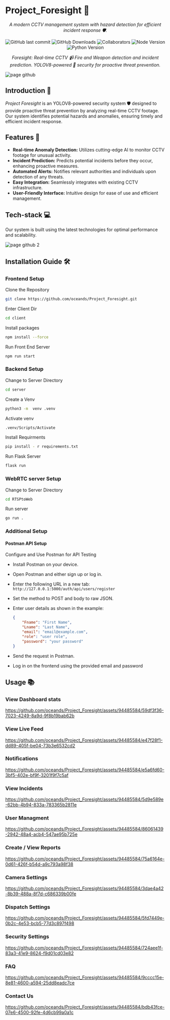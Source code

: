 # Project_Foresight 🚀

<div align="center">

_A modern CCTV management system with hazard detection for efficient incident response 🛡️._

![GitHub last commit](https://img.shields.io/github/last-commit/oceands/Project_Foresight)
![GitHub Downloads](https://img.shields.io/github/downloads/oceands/Project_Foresight/total.svg)
![Collaborators](https://img.shields.io/badge/collaborators-5-blue)
![Node Version](https://img.shields.io/badge/node_version-v18.16.1-red)
![Python Version](https://img.shields.io/badge/python_version-v3.11.4-purple)

_Foresight: Real-time CCTV 📹 Fire and Weapon detection and incident prediction. YOLOV8-powered 🧠 security for proactive threat prevention._

</div>

![page github](https://github.com/oceands/Project_Foresight/assets/94485584/f047fe12-1401-496e-81a9-6f0ba44e4e5f)


## Introduction 🌟
_Project Foresight_ is an YOLOV8-powered security system 🛡️ designed to provide proactive threat prevention by analyzing real-time CCTV footage. Our system identifies potential hazards and anomalies, ensuring timely and efficient incident response.

## Features 🚀
- **Real-time Anomaly Detection:** Utilizes cutting-edge AI to monitor CCTV footage for unusual activity.
- **Incident Prediction:** Predicts potential incidents before they occur, enhancing proactive measures.
- **Automated Alerts:** Notifies relevant authorities and individuals upon detection of any threats.
- **Easy Integration:** Seamlessly integrates with existing CCTV infrastructure.
- **User-Friendly Interface:** Intuitive design for ease of use and efficient management.

## Tech-stack 💻
Our system is built using the latest technologies for optimal performance and scalability.

![page github 2](https://github.com/oceands/Project_Foresight/assets/94485584/c04d9c56-9242-4223-8c19-674ec8026358)

## Installation Guide 🛠️

### Frontend Setup
Clone the Repository
```sh
git clone https://github.com/oceands/Project_Foresight.git
```
Enter Client Dir
```sh
cd client
```
Install packages
```sh
npm install --force
```
Run Front End Server 
```sh
npm run start
```


### Backend Setup
Change to Server Directory
```sh
cd server
```
Create a Venv
```sh
python3 -m  venv .venv
```
Activate venv
```sh
.venv/Scripts/Activate
```
Install Requirments
```sh
pip install - r requirements.txt
```
Run Flask Server
```sh
flask run
```
### WebRTC server Setup
Change to Server Directory
```sh
cd RTSPtoWeb
```
Run server
```sh
go run .
```

### Additional Setup

#### Postman API Setup
Configure and Use Postman for API Testing
- Install Postman on your device.
- Open Postman and either sign up or log in.
- Enter the following URL in a new tab: `http://127.0.0.1:5000/auth/api/users/register`
- Set the method to POST and body to raw JSON.
- Enter user details as shown in the example:

  ```json
  {
      "Fname": "First Name",
      "Lname": "Last Name",
      "email": "email@example.com",
      "role": "user role",
      "password": "your password"
  }
  ```

- Send the request in Postman.
- Log in on the frontend using the provided email and password

## Usage 📚

### View Dashboard stats 
https://github.com/oceands/Project_Foresight/assets/94485584/59df3f36-7023-4249-8a9d-9f8b19bab62b

### View Live Feed 
https://github.com/oceands/Project_Foresight/assets/94485584/e47f28f1-dd89-405f-be04-73b3e6532cd2

### Notifications
https://github.com/oceands/Project_Foresight/assets/94485584/e5a6fd60-3bf5-402e-bf9f-3201f9f7c5af

### View Incidents
https://github.com/oceands/Project_Foresight/assets/94485584/5d9e589e-62bb-4b94-833a-783365b2811e

### User Managment
https://github.com/oceands/Project_Foresight/assets/94485584/86061439-2942-48a4-acb4-547ae95b725e

### Create / View Reports
https://github.com/oceands/Project_Foresight/assets/94485584/75a6164e-0d61-426f-b54d-a9c793a98f38

### Camera Settings 
https://github.com/oceands/Project_Foresight/assets/94485584/3dae4a42-8b39-488a-8f7d-c686339b00fe

### Dispatch Settings 
https://github.com/oceands/Project_Foresight/assets/94485584/5fd7449e-0b2c-4e53-bcb5-77d3c897f498

### Security Settings
https://github.com/oceands/Project_Foresight/assets/94485584/724aee1f-83a3-41e9-8624-f9d01cd03e82

### FAQ
https://github.com/oceands/Project_Foresight/assets/94485584/9cccc15e-8e81-4600-a594-25dd8eadc7ce

### Contact Us
https://github.com/oceands/Project_Foresight/assets/94485584/bdb43fce-07e6-4500-92fe-4d6cb99a0a1c





